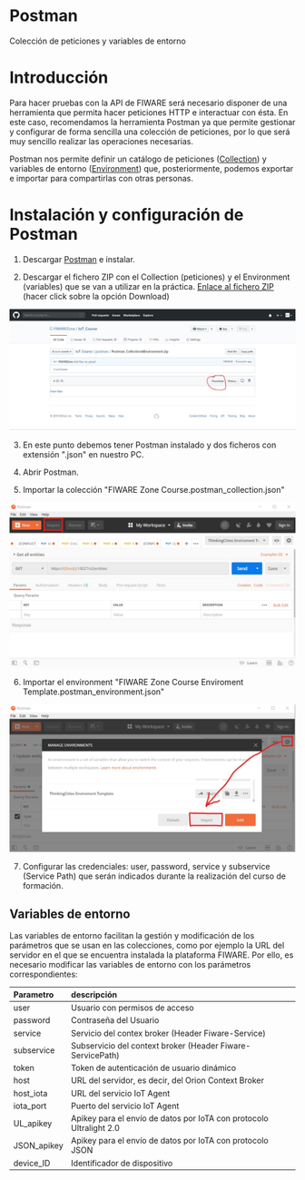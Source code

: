 
# Postman
Colección de peticiones y variables de entorno

# Introducción

Para hacer pruebas con la API de FIWARE será necesario disponer de una herramienta que permita hacer peticiones HTTP e interactuar con ésta. En este caso, recomendamos la herramienta Postman ya que permite gestionar y configurar de forma sencilla una colección de peticiones, por lo que será muy sencillo realizar las operaciones necesarias.

Postman nos permite definir un catálogo de peticiones ([Collection](FIWARE%20Zone%20Course.postman_collection.json)) y variables de entorno ([Environment](FIWARE%20Zone%20Course%20Enviroment%20Template.postman_environment.json)) que, posteriormente, podemos exportar e importar para compartirlas con otras personas. 

# Instalación y configuración de Postman

1. Descargar [Postman](https://www.getpostman.com/) e instalar.

2. Descargar el fichero ZIP con el Collection (peticiones) y el Environment (variables) que se van a utilizar en la práctica. [Enlace al fichero ZIP](https://github.com/FIWAREZone/IoT_Course/blob/master/postman/Postman_Collection%26Environment.zip) (hacer click sobre la opción Download)

![Descargar ZIP](https://github.com/FIWAREZone/IoT_Course/blob/master/postman/files/download_zip.jpg)

3. En este punto debemos tener Postman instalado y dos ficheros con extensión ".json" en nuestro PC.

4. Abrir Postman.

5. Importar la colección "FIWARE Zone Course.postman_collection.json"

![Importar Collection](https://github.com/FIWAREZone/IoT_Course/blob/master/postman/files/import_collection.jpg)

6. Importar el environment "FIWARE Zone Course Enviroment Template.postman_environment.json"

![Importar Environment](https://github.com/FIWAREZone/IoT_Course/blob/master/postman/files/import_environment.jpg)

7. Configurar las credenciales: user, password, service y subservice (Service Path) que serán indicados durante la realización del curso de formación.



## Variables de entorno

Las variables de entorno facilitan la gestión y modificación de los parámetros que se usan en las colecciones, como por ejemplo la URL del servidor en el que se encuentra instalada la plataforma FIWARE. Por ello, es necesario modificar las variables de entorno con los parámetros correspondientes:

| Parametro         |descripción   												|
| :-----------------|:--------------											|
| user              | Usuario con permisos de acceso							|
| password          | Contraseña del Usuario 									|
| service   		| Servicio del contex broker (Header Fiware-Service) 		|
| subservice      	| Subservicio del context broker (Header Fiware-ServicePath) |
| token 			| Token de autenticación de usuario dinámico 				|
| host 				| URL del servidor, es decir, del Orion Context Broker 		|
| host_iota 				| URL del servicio IoT Agent 		|
| iota_port 				| Puerto del servicio IoT Agent		|
| UL_apikey 				| Apikey para el envío de datos por IoTA con protocolo Ultralight 2.0 		|
| JSON_apikey 			| Apikey para el envío de datos por IoTA con protocolo JSON 		|
| device_ID 				| Identificador de dispositivo		|
